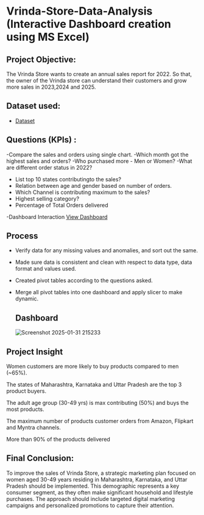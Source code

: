 # Vrinda-Store-Data-Analysis (Interactive Dashboard creation using MS Excel) 
## Project Objective:
The Vrinda Store wants to create an annual sales report for 2022. So that, the owner of the Vrinda store can understand their customers and grow more sales in 2023,2024 and 2025. 

## Dataset used:

- <a href="https://github.com/sarahf123/Excel-Data-analysis-dashboard-/blob/main/Vrinda%20Store%20Data%20Analysis.xlsx">Dataset</a>
 
## Questions (KPIs) :
 -Compare the sales and orders using single chart.
 -Which month got the highest sales and orders?
 -Who purchased more - Men or Women?
 -What are different order status in 2022?
 - List top 10 states contributingto the sales?
 - Relation between age and gender based on number of orders.
 - Which Channel is contributing maximum to the sales?
 - Highest selling category?
 - Percentage of Total Orders delivered

-Dashboard Interaction <a href="https://github.com/sarahf123/Excel-Data-analysis-dashboard-/blob/main/Screenshot%202025-01-31%20215233.png">View Dashboard</a>

## Process
- Verify data for any missing values and anomalies, and sort out the same.
- Made sure data is consistent and clean with respect to data type, data format and values used.
- Created pivot tables according to the questions asked.
- Merge all pivot tables into one dashboard and apply slicer to make dynamic.
  
  ## Dashboard
  ![Screenshot 2025-01-31 215233](https://github.com/user-attachments/assets/67ee89a3-9177-4f70-bec6-8f26699dcd20)

 ## Project Insight 
Women customers are more likely to buy products compared to men (~65%).

The states of Maharashtra, Karnataka and Uttar Pradesh are the top 3 product buyers.

The adult age group (30-49 yrs) is max contributing (50%) and buys the most products.

The maximum number of products customer orders from Amazon, Flipkart and Myntra channels.

More than 90% of the products delivered

## Final Conclusion:
To improve the sales of Vrinda Store, a strategic marketing plan focused on women aged 30-49 years residing in Maharashtra, Karnataka, and Uttar Pradesh should be implemented. This demographic represents a key consumer segment, as they often make significant household and lifestyle purchases. The approach should include targeted digital marketing campaigns and personalized promotions to capture their attention.
